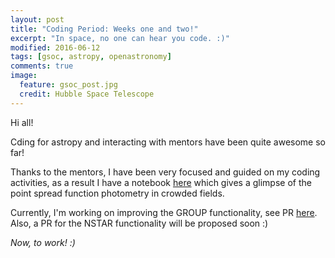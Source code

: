 ```yaml
---
layout: post
title: "Coding Period: Weeks one and two!"
excerpt: "In space, no one can hear you code. :)"
modified: 2016-06-12
tags: [gsoc, astropy, openastronomy]
comments: true
image:
  feature: gsoc_post.jpg
  credit: Hubble Space Telescope
---
```


Hi all!

Cding for astropy and interacting with mentors have been quite awesome so far!

Thanks to the mentors, I have been very focused and guided on my coding activities, as a result I have a notebook <a href="https://github.com/mirca/ze-gsoc16-photutils/blob/master/nstar_example.ipynb">here</a> which gives a glimpse of the point spread function photometry in crowded fields.

Currently, I'm working on improving the GROUP functionality, see PR <a href="https://github.com/astropy/photutils/pull/369">here</a>. Also, a PR for the NSTAR functionality will be proposed soon :)

<i>Now, to work! :)</i>
